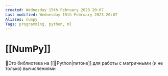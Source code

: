 ```yaml
---
created: Wednesday 15th February 2023 20:07
Last modified: Wednesday 15th February 2023 20:07
Aliases: numpy
Tags: programming, python, ml
---
```


# [[NumPy]]

📌Это библиотека на [[📙Python|питоне]] для работы с матричными (и не только) вычислениями



